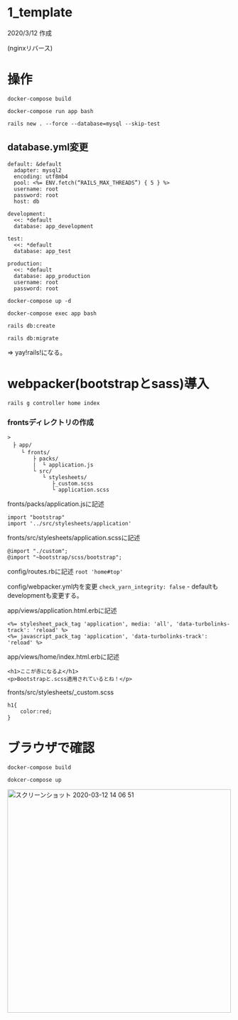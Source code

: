 # 1_template
2020/3/12 作成

(nginxリバース)

# 操作

`docker-compose build`

`docker-compose run app bash`

`rails new . --force --database=mysql --skip-test`

## database.yml変更
```
default: &default
  adapter: mysql2
  encoding: utf8mb4
  pool: <%= ENV.fetch(“RAILS_MAX_THREADS”) { 5 } %>
  username: root
  password: root
  host: db

development:
  <<: *default
  database: app_development

test:
  <<: *default
  database: app_test

production:
  <<: *default
  database: app_production
  username: root
  password: root

```

`docker-compose up -d`

`docker-compose exec app bash`

`rails db:create`

`rails db:migrate`

=> yay!rails!になる。

# webpacker(bootstrapとsass)導入

`rails g controller home index`

### frontsディレクトリの作成

```
>
　├ app/
　 　└ fronts/
        ├ packs/
        |  └ application.js
        └ src/
           └ stylesheets/
              ├_custom.scss
              └ application.scss
```

fronts/packs/application.jsに記述
```
import "bootstrap"
import '../src/stylesheets/application'
```

fronts/src/stylesheets/application.scssに記述
```
@import "./custom";
@import "~bootstrap/scss/bootstrap";
```

config/routes.rbに記述
`root 'home#top'`

config/webpacker.yml内を変更
`check_yarn_integrity: false` - defaultもdevelopmentも変更する。

app/views/application.html.erbに記述
```
<%= stylesheet_pack_tag 'application', media: 'all', 'data-turbolinks-track': 'reload' %>
<%= javascript_pack_tag 'application', 'data-turbolinks-track': 'reload' %>
```

app/views/home/index.html.erbに記述
```
<h1>ここが赤になるよ</h1>
<p>Bootstrapと.scss適用されているとね！</p>
```

fronts/src/stylesheets/_custom.scss
```
h1{
    color:red;
}
```


# ブラウザで確認

`docker-compose build`

`dokcer-compose up`


<img width="503" alt="スクリーンショット 2020-03-12 14 06 51" src="https://user-images.githubusercontent.com/52321565/76489337-6828bd00-646b-11ea-94df-ca606c4f5b1e.png">
